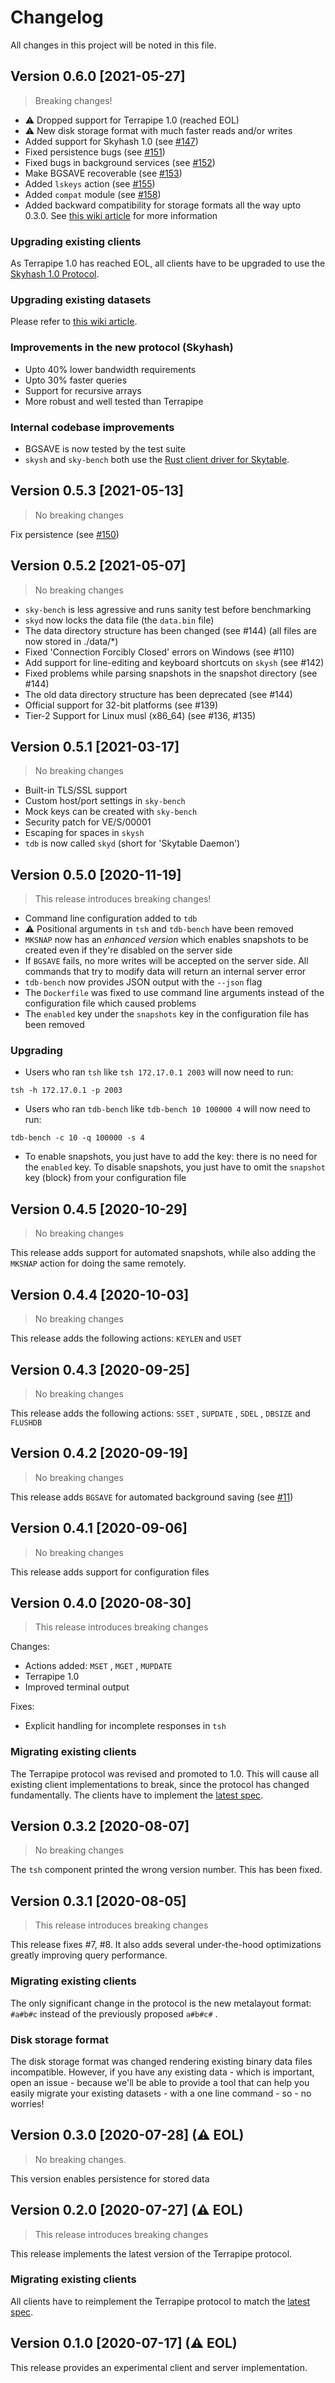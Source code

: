 # Changelog

All changes in this project will be noted in this file.

## Version 0.6.0 [2021-05-27]

> Breaking changes!

* ⚠ Dropped support for Terrapipe 1.0 (reached EOL)
* ⚠ New disk storage format with much faster reads and/or writes
* Added support for Skyhash 1.0 (see [#147](https://github.com/skytable/skytable/pull/147))
* Fixed persistence bugs (see [#151](https://github.com/skytable/skytable/pull/151))
* Fixed bugs in background services (see [#152](https://github.com/skytable/skytable/pull/152))
* Make BGSAVE recoverable (see [#153](https://github.com/skytable/skytable/pull/153))
* Added `lskeys` action (see [#155](https://github.com/skytable/skytable/pull/155))
* Added `compat` module (see [#158](https://github.com/skytable/skytable/pull/158))
* Added backward compatibility for storage formats all the way upto 0.3.0. See [this wiki article](https://github.com/skytable/skytable/wiki/Disk-storage-formats) for more information

### Upgrading existing clients

As Terrapipe 1.0 has reached EOL, all clients have to be upgraded to use the [Skyhash 1.0 Protocol](https://docs.skytable.io/protocol/skyhash).

### Upgrading existing datasets

Please refer to [this wiki article](https://github.com/skytable/skytable/wiki/Disk-storage-formats).

### Improvements in the new protocol (Skyhash)

* Upto 40% lower bandwidth requirements
* Upto 30% faster queries
* Support for recursive arrays
* More robust and well tested than Terrapipe

### Internal codebase improvements

* BGSAVE is now tested by the test suite
* `skysh` and `sky-bench` both use the [Rust client driver for Skytable](https://github.com/skytable/client-rust).

## Version 0.5.3 [2021-05-13]

> No breaking changes

Fix persistence (see [#150](https://github.com/skytable/skytable/issues/150))

## Version 0.5.2 [2021-05-07]

> No breaking changes

* `sky-bench` is less agressive and runs sanity test before benchmarking
* `skyd` now locks the data file (the `data.bin` file)
* The data directory structure has been changed (see #144) (all files are now stored in ./data/*)
* Fixed 'Connection Forcibly Closed' errors on Windows (see #110)
* Add support for line-editing and keyboard shortcuts on `skysh` (see #142)
* Fixed problems while parsing snapshots in the snapshot directory (see #144)
* The old data directory structure has been deprecated (see #144)
* Official support for 32-bit platforms (see #139)
* Tier-2 Support for Linux musl (x86_64) (see #136, #135)


## Version 0.5.1 [2021-03-17]

> No breaking changes

* Built-in TLS/SSL support
* Custom host/port settings in `sky-bench`
* Mock keys can be created with `sky-bench`
* Security patch for VE/S/00001
* Escaping for spaces in `skysh`
* `tdb` is now called `skyd` (short for 'Skytable Daemon')

## Version 0.5.0 [2020-11-19]

> This release introduces breaking changes!

* Command line configuration added to `tdb`
* ⚠ Positional arguments in `tsh` and `tdb-bench` have been removed
* `MKSNAP` now has an _enhanced version_ which enables snapshots to be created even if they're disabled on the server side
* If `BGSAVE` fails, no more writes will be accepted on the server side. All commands that try to modify data will return an internal server error
* `tdb-bench` now provides JSON output with the `--json` flag
* The `Dockerfile` was fixed to use command line arguments instead of the configuration file which caused problems
* The `enabled` key under the `snapshots` key in the configuration file has been removed

### Upgrading

* Users who ran `tsh` like `tsh 172.17.0.1 2003` will now need to run: 

``` shell
tsh -h 172.17.0.1 -p 2003
```

* Users who ran `tdb-bench` like `tdb-bench 10 100000 4` will now need to run:

``` shell
tdb-bench -c 10 -q 100000 -s 4
```

* To enable snapshots, you just have to add the key: there is no need for the `enabled` key. To disable snapshots, you just have to omit the `snapshot` key (block) from your configuration file

## Version 0.4.5 [2020-10-29]

> No breaking changes

This release adds support for automated snapshots, while also adding the `MKSNAP` action for doing the same remotely.

## Version 0.4.4 [2020-10-03]

> No breaking changes

This release adds the following actions: `KEYLEN` and `USET`

## Version 0.4.3 [2020-09-25]

> No breaking changes

This release adds the following actions:
`SSET` , `SUPDATE` , `SDEL` , `DBSIZE` and `FLUSHDB`

## Version 0.4.2 [2020-09-19]

> No breaking changes

This release adds `BGSAVE` for automated background saving (see [#11](https://github.com/skytable/skytable/issues/21))

## Version 0.4.1 [2020-09-06]

> No breaking changes

This release adds support for configuration files

## Version 0.4.0 [2020-08-30]

> This release introduces breaking changes

Changes:

* Actions added: `MSET` , `MGET` , `MUPDATE`
* Terrapipe 1.0
* Improved terminal output

Fixes:

* Explicit handling for incomplete responses in `tsh`

### Migrating existing clients

The Terrapipe protocol was revised and promoted to 1.0. This will cause all existing client implementations to break, since the protocol has changed fundamentally. The clients have to implement the [latest spec](https://terrabasedb.github.io/docs/Protocols/terrapipe).

## Version 0.3.2 [2020-08-07]

> No breaking changes

The `tsh` component printed the wrong version number. This has been fixed.

## Version 0.3.1 [2020-08-05]

> This release introduces breaking changes

This release fixes #7, #8. It also adds several under-the-hood optimizations greatly improving query performance.

### Migrating existing clients

The only significant change in the protocol is the new metalayout format: `#a#b#c` instead of the previously proposed `a#b#c#` .

### Disk storage format

The disk storage format was changed rendering existing binary data files incompatible. However, if you have any existing data - which is important, open an issue - because we'll be able to provide a tool that can help you easily migrate your existing datasets - with a one line command - so - no worries!

## Version 0.3.0 [2020-07-28] (⚠ EOL)

> No breaking changes.

This version enables persistence for stored data

## Version 0.2.0 [2020-07-27] (⚠ EOL)

> This release introduces breaking changes

This release implements the latest version of the Terrapipe protocol.

### Migrating existing clients

All clients have to reimplement the Terrapipe protocol to match the [latest spec](https://terrabasedb.github.io/docs/Protocols/unsupported-tp).

## Version 0.1.0 [2020-07-17] (⚠ EOL)

This release provides an experimental client and server implementation.
